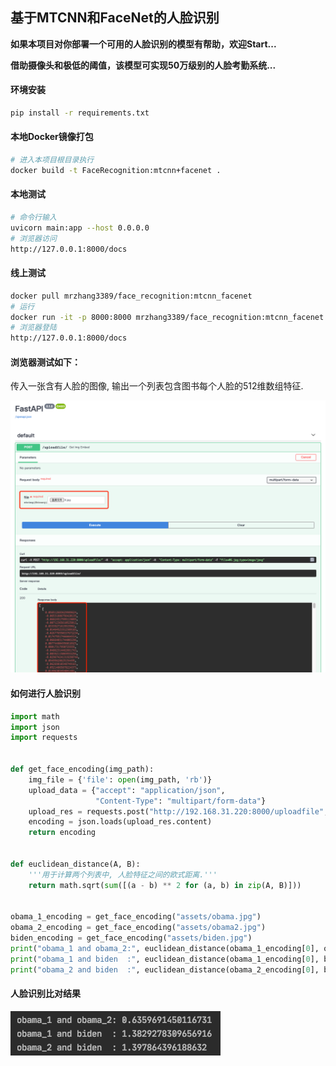 ## 基于MTCNN和FaceNet的人脸识别

**如果本项目对你部署一个可用的人脸识别的模型有帮助，欢迎Start...**

**借助摄像头和极低的阈值，该模型可实现50万级别的人脸考勤系统...**

#### 环境安装

```bash
pip install -r requirements.txt
```

#### 本地Docker镜像打包

```bash
# 进入本项目根目录执行
docker build -t FaceRecognition:mtcnn+facenet .
```

#### 本地测试

```bash
# 命令行输入
uvicorn main:app --host 0.0.0.0
# 浏览器访问
http://127.0.0.1:8000/docs
```

#### 线上测试

```bash
docker pull mrzhang3389/face_recognition:mtcnn_facenet
# 运行
docker run -it -p 8000:8000 mrzhang3389/face_recognition:mtcnn_facenet
# 浏览器登陆
http://127.0.0.1:8000/docs
```

#### 浏览器测试如下：

传入一张含有人脸的图像, 输出一个列表包含图书每个人脸的512维数组特征.

![example](assets/example.png)

#### 如何进行人脸识别

```python
import math
import json
import requests


def get_face_encoding(img_path):
    img_file = {'file': open(img_path, 'rb')}
    upload_data = {"accept": "application/json",
                   "Content-Type": "multipart/form-data"}
    upload_res = requests.post("http://192.168.31.220:8000/uploadfile", upload_data, files=img_file)
    encoding = json.loads(upload_res.content)
    return encoding


def euclidean_distance(A, B):
    '''用于计算两个列表中, 人脸特征之间的欧式距离.'''
    return math.sqrt(sum([(a - b) ** 2 for (a, b) in zip(A, B)]))


obama_1_encoding = get_face_encoding("assets/obama.jpg")
obama_2_encoding = get_face_encoding("assets/obama2.jpg")
biden_encoding = get_face_encoding("assets/biden.jpg")
print("obama_1 and obama_2:", euclidean_distance(obama_1_encoding[0], obama_2_encoding[0]))
print("obama_1 and biden  :", euclidean_distance(obama_1_encoding[0], biden_encoding[0]))
print("obama_2 and biden  :", euclidean_distance(obama_2_encoding[0], biden_encoding[0]))
```

#### 人脸识别比对结果

![result](assets/result.png)

